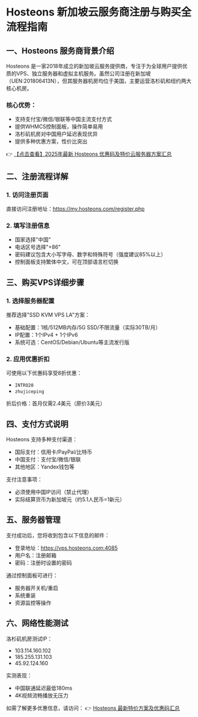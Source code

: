 # Hosteons 新加坡云服务商注册与购买全流程指南

## 一、Hosteons 服务商背景介绍

Hosteons 是一家2018年成立的新加坡云服务提供商，专注于为全球用户提供优质的VPS、独立服务器和虚拟主机服务。虽然公司注册在新加坡（UEN:201806413N），但其服务器机房均位于美国，主要运营洛杉矶和纽约两大核心机房。

### 核心优势：
- 支持支付宝/微信/银联等中国主流支付方式
- 提供WHMCS控制面板，操作简单易用
- 洛杉矶机房对中国用户延迟表现优异
- 提供多种优惠方案，性价比突出

👉 [【点击查看】2025年最新 Hosteons 优惠码及特价云服务器方案汇总](https://bit.ly/hosteons)

## 二、注册流程详解

### 1. 访问注册页面
直接访问注册地址：https://my.hosteons.com/register.php

### 2. 填写注册信息
- 国家选择"中国"
- 电话区号选择"+86"
- 密码建议包含大小写字母、数字和特殊符号（强度建议85%以上）
- 控制面板支持繁体中文，可在顶部语言栏切换

## 三、购买VPS详细步骤

### 1. 选择服务器配置
推荐选择"SSD KVM VPS LA"方案：
- 基础配置：1核/512MB内存/5G SSD/不限流量（实际30TB/月）
- IP配置：1个IPv4 + 1个IPv6
- 系统可选：CentOS/Debian/Ubuntu等主流发行版

### 2. 应用优惠折扣
可使用以下优惠码享受8折优惠：
- `INTRO20`
- `zhujiceping`

折后价格：首月仅需2.4美元（原价3美元）

## 四、支付方式说明

Hosteons 支持多种支付渠道：
- 国际支付：信用卡/PayPal/比特币
- 中国支付：支付宝/微信/银联
- 其他地区：Yandex钱包等

支付注意事项：
- 必须使用中国IP访问（禁止代理）
- 实际结算货币为新加坡元（约5.1人民币=1新元）

## 五、服务器管理

支付成功后，您将收到包含以下信息的邮件：
- 登录地址：https://vps.hosteons.com:4085
- 用户名：注册邮箱
- 密码：注册时设置的密码

通过控制面板可进行：
- 服务器开关机/重启
- 系统重装
- 资源监控等操作

## 六、网络性能测试

洛杉矶机房测试IP：
- 103.114.160.102
- 185.255.131.103
- 45.92.124.160

实测表现：
- 中国联通延迟最低180ms
- 4K视频流畅播放无压力

如需了解更多优惠信息，请访问：
👉 [Hosteons 最新特价方案及优惠码汇总](https://bit.ly/hosteons)